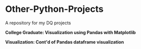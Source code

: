 # Other-Python-Projects
A repository for my DQ projects

**College Graduate: Visualization using Pandas with Matplotlib**

**Visualization: Cont'd of Pandas dataframe visualization**
